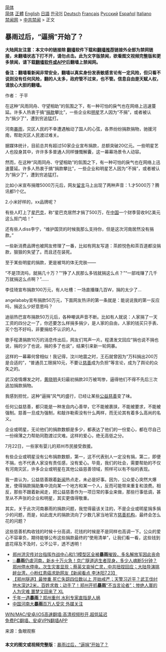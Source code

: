  <!-- 面包屑导航 --> <div class="breadcrumb"><!-- GTranslate: https://gtranslate.io/ -->  <div class="switcher notranslate">  <div class="selected">  <a href="#" onclick="return false;"> 简体</a>  </div>  <div class="option">  <a href="https://www.bannedbook.org" onclick="doGTranslate('zh-CN|zh-CN');jQuery('div.switcher div.selected a').html(jQuery(this).html());return false;" title="简体中文" class="nturl selected"> 简体</a>  <a href="https://www.bannedbook.org/zh-tw/" onclick="doGTranslate('zh-CN|zh-TW');jQuery('div.switcher div.selected a').html(jQuery(this).html());return false;" title="繁體中文" class="nturl"> 正體</a>  <a href="https://www.bannedbook.org/en/" onclick="doGTranslate('zh-CN|en');jQuery('div.switcher div.selected a').html(jQuery(this).html());return false;" title="English" class="nturl"> English</a>  <a href="https://www.bannedbook.org/ja/" onclick="doGTranslate('zh-CN|ja');jQuery('div.switcher div.selected a').html(jQuery(this).html());return false;" title="日本語" class="nturl"> 日語</a>  <a href="https://www.bannedbook.org/ko/" onclick="doGTranslate('zh-CN|ko');jQuery('div.switcher div.selected a').html(jQuery(this).html());return false;" title="한국어" class="nturl"> 한국어</a>  <a href="https://www.bannedbook.org/de/" onclick="doGTranslate('zh-CN|de');jQuery('div.switcher div.selected a').html(jQuery(this).html());return false;" title="Deutsch" class="nturl"> Deutsch</a>  <a href="https://www.bannedbook.org/fr/" onclick="doGTranslate('zh-CN|fr');jQuery('div.switcher div.selected a').html(jQuery(this).html());return false;" title="Français" class="nturl"> Français</a>  <a href="https://www.bannedbook.org/ru/" onclick="doGTranslate('zh-CN|ru');jQuery('div.switcher div.selected a').html(jQuery(this).html());return false;" title="Русский" class="nturl"> Русский</a>  <a href="https://www.bannedbook.org/es/" onclick="doGTranslate('zh-CN|es');jQuery('div.switcher div.selected a').html(jQuery(this).html());return false;" title="Español" class="nturl"> Español</a>  <a href="https://www.bannedbook.org/it/" onclick="doGTranslate('zh-CN|it');jQuery('div.switcher div.selected a').html(jQuery(this).html());return false;" title="Italiano" class="nturl"> Italiano</a>  </div>  </div>      <div class='breadcrumb-sub'><!-- Breadcrumb NavXT 6.3.0 --> <a href="https://www.bannedbook.org/" class="home">禁闻网</a> &gt; <a href="https://www.bannedbook.org/bnews/cbnews/" class="category">中共禁闻</a> &gt; 正文</div></div><h2>暴雨过后，“逼捐”开始了？</h2> <p class="notice"><b>大陆网友注意：本文中的链接除 <a href="https://github.com/bannedbook/fanqiang" >翻墙</a>软件下载和<a href="https://github.com/killgcd/justmysocks/blob/master/README.md">翻墙推荐</a>链接外全部为禁网链接，未翻墙状态下打不开，请勿点击。此为文字版禁闻，欲看图文视频完整版和更多禁闻，请下载<a href="https://github.com/bannedbook/fanqiang">翻墙软件或APP</a>后翻墙上禁闻网。</p><p>备注：翻墙看新闻非常安全，翻墙以真实身份发表敏感言论有一定风险，但只看不说则没有任何风险，翻的人太多，政府管不过来，也不管。信息自由是天赋人权，请放心大胆的翻墙。</b></p>  <div class="entry"> <p>作者： 于平</p> <p id="summary">在这种“风雨同舟、守望相助”的氛围之下，有一种可怕的戾气也在网络上迅速蔓延。许多人热衷于搞“<a href="https://www.bannedbook.org/bnews/tag/%E6%8D%90%E6%AC%BE/" class="st_tag internal_tag" rel="tag" title="标签 捐款 下的日志">捐款</a>攀比”，一些企业和<a href="https://www.bannedbook.org/bnews/tag/%e6%98%8e%e6%98%9f/" class="st_tag internal_tag" rel="tag" title="标签 明星 下的日志">明星</a>艺人因为“不捐”，或者被认为“捐少了”，遭到穷追猛打。</p> <p>河南<a href="https://www.bannedbook.org/bnews/tag/%E6%9A%B4%E9%9B%A8/" class="st_tag internal_tag" rel="tag" title="标签 暴雨 下的日志">暴雨</a>，灾区人民的不幸遭遇触动了国人的心弦，各界纷纷捐款捐物，驰援河南，帮助灾区人民渡过难关。</p> <p>据媒体统计，目前总共有超过50家企业宣布捐款，总额突破20亿元。一些明星艺人也投身其中，许许多多普通人同样慷慨解囊，这一幕幕场景令人动容。</p> <p>然而，在这种“风雨同舟、守望相助”的氛围之下，有一种可怕的戾气也在网络上迅速蔓延。许多人热衷于搞“捐款攀比”，一些企业和明星艺人因为“不捐”，或者被认为“捐少了”，遭到穷追猛打。</p> <p>比如小米宣布捐赠5000万元后，网友<span class='wp_keywordlink'><a href="https://www.bannedbook.org/bnews/tougao/" title="留言" target="_blank">留言</a></span>马上出现了两种声音：1.才5000万？腾讯都1个亿。</p> <p>2.小米好样的，xx品牌呢？</p>  <p>有些人盯上了<a href="https://www.bannedbook.org/bnews/tag/%e6%98%9f%e5%b7%b4%e5%85%8b/" class="st_tag internal_tag" rel="tag" title="标签 星巴克 下的日志">星巴克</a>，称“星巴克居然才捐了500万，在<span class='wp_keywordlink_affiliate'><a href="https://www.bannedbook.org/" title="中国" target="_blank">中国</a></span>一个财季营收9亿美元这么抠门哈！”</p> <p>还有些人diss李宁，“维护国货的时候我那么支持你，但是这次河南居然没有捐款。”</p> <p>一些新消费品牌也被网友修理了一番，比如有网友写道：茶颜悦色和茶百道都没捐款，狠狠的失望了。而且还在装死。</p> <p>至于某些明星的捐款，更是被骂的体无完肤——</p> <p>“不是顶流吗，就捐几十万？”“挣了人民那么多钱就捐这么点？”“一部戏赚了几千万就捐这么点啊？”……</p> <p>李佳琦宣布捐款100万元，有人吐槽：一场直播赚几百W，捐的太少了…</p> <p>angelababy宣布捐款50万元，下面网友热评的第一条就是：能说说我的第一反应吗，捐这么少好意思吗？</p>  <p>迪丽热巴宣布捐款50万元后，各种嘲讽声音不断。比如有人就说：人家捐了一天工资的四分之一了，你还要怎么样捐多捐少，是人家的自由，人家的钱买只手表、买个包不好吗，非要捐给不认识的人。</p> <p>歌手程潇捐款10万的消息传出后，网友们骂声一片。程潇发文回应“捐也说不捐也说，捐的少了也说，捐的多了也说”，结果引来新一轮网暴。</p> <p>这样的一幕幕何曾相似！我记得，汶川地震之时，王石就曾因为“万科捐出200万是合适的”，“普通员工限捐10元，不要让<a href="https://www.bannedbook.org/bnews/tag/%e6%85%88%e5%96%84/" class="st_tag internal_tag" rel="tag" title="标签 慈善 下的日志">慈善</a>成为负担”等言论，成为了舆论的众矢之的。</p> <p>武汉疫情爆发之时，<a href="https://www.bannedbook.org/bnews/tag/%e9%bb%84%e6%99%93%e6%98%8e/" class="st_tag internal_tag" rel="tag" title="标签 黄晓明 下的日志">黄晓明</a>夫妇最初捐款20万被骂惨，逼得他们不得不先后三次追加捐款捐物。</p> <p>我感到担忧，这种“逼捐”风气的盛行，已经让某些<a href="https://www.bannedbook.org/bnews/tag/%E5%85%AC%E7%9B%8A%E6%85%88%E5%96%84/" class="st_tag internal_tag" rel="tag" title="标签 公益慈善 下的日志">公益慈善</a>变了味。</p> <p>任何公益慈善，都只能是一种发自内心善举，它不能被裹挟，不能被要求，不能被强制。慈善一旦成为强制，和敲诈勒索没有什么两样，而无论其有着多么高尚的名义。</p> <p>企业或明星，无论他们的捐款数额是多少，都表达了他们的一份爱心，都在尽自己一份绵薄之力帮助同胞渡过灾难。这样的爱心，绝无高低之分。</p>  <p>7月22日，一些家有婴儿的郑州市民接受救援。</p> <p>有些企业或明星没有公布捐款数额，第一，这不代表别人一定没有捐，第二，即便不捐，也不代表人家没有责任感，没有爱心。毕竟，我们的社会，需要帮助的不仅有河南灾区，许多企业或明星在其他公益慈善领域，照样可以有不俗的表现。</p> <p>我一直认为，公益慈善跟着<span class='wp_keywordlink_affiliate'><a href="https://www.bannedbook.org/" title="新闻">新闻</a></span>热点走，未必是好事。因为，公众爱心突然大爆发，使得捐款捐助集中流向某一个地方和某一个人，反而可能带来重复和浪费。相反，那些不跟着新闻走，把公益慈善作为一项日常的事业来做，那些行事低调，甚至从不声张的企业和明星，其实更值得敬重。</p> <p>其实，关于此次河南暴雨的捐款问题，我觉得最该关注的，不是企业或明星捐多捐少的问题，而是，如此庞大的捐款流向了少数几家当地官方<a href="https://www.bannedbook.org/bnews/tag/%E6%85%88%E5%96%84%E6%9C%BA%E6%9E%84/" class="st_tag internal_tag" rel="tag" title="标签 慈善机构 下的日志">慈善机构</a>，最终会怎么花的问题？</p> <p>这些慈善机构收钱的时候十分高调，花钱的时候是不是同样也高调一下。公众的爱心不容辜负，期待能够公布这些捐款最终的“使用清单”，让我们看一看，这些钱到底花得及不及时，公不公平，透不透明！</p> <ul class='op-related-articles' title='相关阅读'> <li><a href='https://www.bannedbook.org/bnews/cbnews/20210723/1592590.html' target='_blank'>郑州洪灾传对台指挥作战中心和1:1模型区全被<b>暴雨</b>摧毁，多名解放军因此丧命</a></li> <li><a href='https://www.bannedbook.org/bnews/bannedvideo/20210723/1592551.html' target='_blank'>💥<b>暴雨</b>仍虐河南，新乡十万火急！京广隧道逃生者现身，多少人魂断5分钟？郑州停水停电，次生灾害显现；蔡英文哀悼亡灵，中共扭捏回应；大陆导演挑衅台湾，小粉红患癌求助网友【新闻看点 李沐阳7.23】</a></li> <li><a href='https://www.bannedbook.org/bnews/bannedvideo/20210723/1592538.html' target='_blank'>【郑州隧道】最惨重 死亡失踪四位数以上 开始戒严；天警习近平？武王伐纣地水深达2米，百姓求救；动手了！郑州开抓<b>暴雨</b>“不当言论者”；惨绝人寰的人为灾难 噩梦又回来了  XL</a></li> <li><a href='https://www.bannedbook.org/bnews/taiwannews/20210723/1592497.html' target='_blank'>千年一遇<b>暴雨</b>？郑州重创 水利专家直指是人祸</a></li> <li><a href='https://www.bannedbook.org/bnews/taiwannews/20210723/1592466.html' target='_blank'>中国河南大<b>暴雨</b>百万人受灾 外媒关注</a></li> </ul> <p class="texttj"> <a href="https://github.com/bannedbook/fanqiang/wiki/V2ray%E6%9C%BA%E5%9C%BA" target="_blank">WIN/MAC/安卓/iOS高速翻墙:高清视频秒开,超低延迟</a><br/> <a href="https://github.com/bannedbook/fanqiang/wiki/%E7%A6%81%E9%97%BB%E7%BD%91%E5%AE%89%E5%8D%93%E7%BF%BB%E5%A2%99%E6%96%B0%E9%97%BBAPP" target="_blank">免费PC翻墙、安卓VPN翻墙APP</a></p><p> 来源：鱼眼观察 </p> <a name='sharetosocial'></a>  <div style="margin-bottom:5px;padding-bottom:5px;clear:both"> <div id="archive-pix-1" class="banner-ads"> <!-- AuctionX Display platform tag START --> <div id="26318x728x90x621x_ADSLOT2" clicktrack="%%CLICK_URL_ESC%%"></div> <!-- AuctionX Display platform tag END --> </div> <div id="archive-pix-2" class="banner-ads"> <!-- AuctionX Display platform tag START --> <div id="26315x300x250x621x_ADSLOT2" clicktrack="%%CLICK_URL_ESC%%"></div> <!-- AuctionX Display platform tag END --> </div> </div>  <div id="archive-pix-1" class="banner-ads"> <!-- AuctionX Display platform tag START --> <div id="26318x728x90x621x_ADSLOT3" clicktrack="%%CLICK_URL_ESC%%"></div> <!-- AuctionX Display platform tag END --> </div> <div><b>本文的图文或视频完整版</b>：<a href='https://www.bannedbook.org/bnews/cbnews/20210723/1592606.html'>暴雨过后，“逼捐”开始了？</a></div>  </div><!--END ENTRY--> 